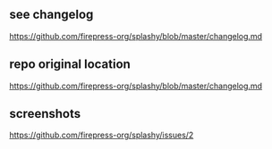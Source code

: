 ## see changelog
https://github.com/firepress-org/splashy/blob/master/changelog.md

## repo original location
https://github.com/firepress-org/splashy/blob/master/changelog.md

## screenshots
https://github.com/firepress-org/splashy/issues/2
